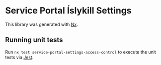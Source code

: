 # Service Portal Íslykill Settings

This library was generated with [Nx](https://nx.dev).

## Running unit tests

Run `nx test service-portal-settings-access-control` to execute the unit tests via [Jest](https://jestjs.io).
